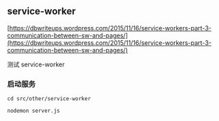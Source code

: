 ## service-worker

[https://dbwriteups.wordpress.com/2015/11/16/service-workers-part-3-communication-between-sw-and-pages/](https://dbwriteups.wordpress.com/2015/11/16/service-workers-part-3-communication-between-sw-and-pages/)

测试 service-worker

### 启动服务

```
cd src/other/service-worker

nodemon server.js
```

